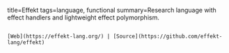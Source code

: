title=Effekt
tags=language, functional
summary=Research language with effect handlers and lightweight effect polymorphism.
~~~~~~

[Web](https://effekt-lang.org/) | [Source](https://github.com/effekt-lang/effekt) 
